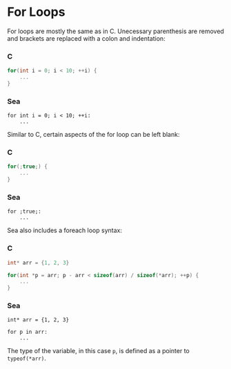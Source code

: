 # For Loops
For loops are mostly the same as in C. Unecessary parenthesis are removed and brackets are replaced with a colon and indentation:

### C
```c
for(int i = 0; i < 10; ++i) {
    ...
}
```

### Sea
```sea
for int i = 0; i < 10; ++i:
    ...
```

Similar to C, certain aspects of the for loop can be left blank:

### C
```c
for(;true;) {
    ...
}
```

### Sea
```sea
for ;true;:
    ...
```

Sea also includes a foreach loop syntax:
### C
```c
int* arr = {1, 2, 3}

for(int *p = arr; p - arr < sizeof(arr) / sizeof(*arr); ++p) {
    ...
}

```

### Sea
```sea
int* arr = {1, 2, 3}

for p in arr:
    ...

```

The type of the variable, in this case `p`, is defined as a pointer to `typeof(*arr)`.
